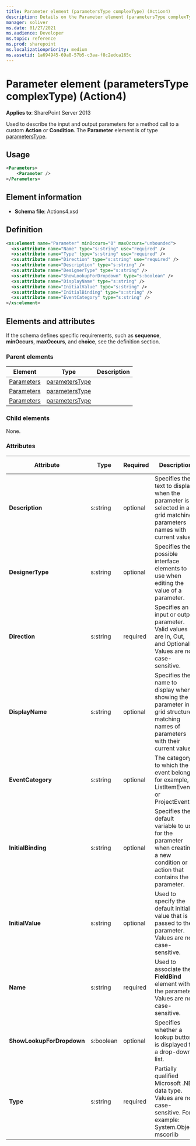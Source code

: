 ```yaml
---
title: Parameter element (parametersType complexType) (Action4)
description: Details on the Parameter element (parametersType complexType) (Action4)
manager: soliver
ms.date: 01/27/2021
ms.audience: Developer
ms.topic: reference
ms.prod: sharepoint
ms.localizationpriority: medium
ms.assetid: 1a694945-69a8-57b5-c3aa-f8c2edca165c
---
```


# Parameter element (parametersType complexType) (Action4)

**Applies to**: SharePoint Server 2013

Used to describe the input and output parameters for a method call to a custom **Action** or **Condition**. The **Parameter** element is of type [parametersType](parameterstype-complextype-action4.md).

## Usage

```XML
<Parameters>
    <Parameter />
</Parameters>
```

## Element information

- **Schema file**: Actions4.xsd

## Definition

```XML
<xs:element name="Parameter" minOccurs="0" maxOccurs="unbounded">
  <xs:attribute name="Name" type="s:string" use="required" />
  <xs:attribute name="Type" type="s:string" use="required" />
  <xs:attribute name="Direction" type="s:string" use="required" />
  <xs:attribute name="Description" type="s:string" />
  <xs:attribute name="DesignerType" type="s:string" />
  <xs:attribute name="ShowLookupForDropdown" type="s:boolean" />
  <xs:attribute name="DisplayName" type="s:string" />
  <xs:attribute name="InitialValue" type="s:string" />
  <xs:attribute name="InitialBinding" type="s:string" />
  <xs:attribute name="EventCategory" type="s:string" />
</xs:element>
```

## Elements and attributes

If the schema defines specific requirements, such as **sequence**, **minOccurs**, **maxOccurs**, and **choice**, see the definition section.

### Parent elements

|                                              Element                                              |                          Type                           | Description |
| ------------------------------------------------------------------------------------------------- | ------------------------------------------------------- | ----------- |
| [Parameters](parameters-element-flow-elementflows-elementworkflowinfo-elementaction4.md)          | [parametersType](parameterstype-complextype-action4.md) |             |
| [Parameters](parameters-element-action-elementactions-elementworkflowinfo-elementaction4.md)      | [parametersType](parameterstype-complextype-action4.md) |             |
| [Parameters](parameters-element-condition-elementconditions-elementworkflowinfo-elementaction.md) | [parametersType](parameterstype-complextype-action4.md) |             |

### Child elements

None.

### Attributes

|         Attribute         |   Type    | Required |                                                             Description                                                              |        Possible values        |
| ------------------------- | --------- | -------- | ------------------------------------------------------------------------------------------------------------------------------------ | ----------------------------- |
| **Description**           | s:string  | optional | Specifies the text to display when the parameter is selected in a grid matching parameters names with current values.                | Values of the s:string type.  |
| **DesignerType**          | s:string  | optional | Specifies the possible interface elements to use when editing the value of a parameter.                                              | Values of the s:string type.  |
| **Direction**             | s:string  | required | Specifies an input or output parameter. Valid values are In, Out, and Optional. Values are not case-sensitive.                       | Values of the s:string type.  |
| **DisplayName**           | s:string  | optional | Specifies the name to display when showing the parameter in a grid structure matching names of parameters with their current values. | Values of the s:string type.  |
| **EventCategory**         | s:string  | optional | The category to which the event belongs; for example, ListItemEvent or ProjectEvent.                                                 | Values of the s:string type.  |
| **InitialBinding**        | s:string  | optional | Specifies the default variable to use for the parameter when creating a new condition or action that contains the parameter.         | Values of the s:string type.  |
| **InitialValue**          | s:string  | optional | Used to specify the default initial value that is passed to the parameter. Values are not case-sensitive.                            | Values of the s:string type.  |
| **Name**                  | s:string  | required | Used to associate the **FieldBind** element with the parameter. Values are not case-sensitive.                                       | Values of the s:string type.  |
| **ShowLookupForDropdown** | s:boolean | optional | Specifies whether a lookup button is displayed for a drop-down list.                                                                 | Values of the s:boolean type. |
| **Type**                  | s:string  | required | Partially qualified Microsoft .NET data type. Values are not case-sensitive. For example: System.Object, mscorlib                    | Values of the s:string type.  |
